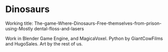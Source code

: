 # Dinosaurs
Working title: The-game-Where-Dinosaurs-Free-themselves-from-prison-using-Mostly dental-floss-and-lasers

Work in Blender Game Engine, and MagicaVoxel. 
Python by GiantCowFilms and HugoSales. Art by the rest of us. 
